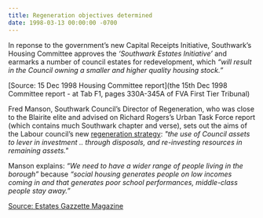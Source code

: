 ```yaml
---
title: Regeneration objectives determined
date: 1998-03-13 00:00:00 -0700
---
```

In reponse to the government’s new Capital Receipts Initiative, Southwark’s Housing Committee approves the _‘Southwark Estates Initiative’_ and earmarks a number of council estates for redevelopment, which _“will result in the Council owning a smaller and higher quality housing stock.”_

[Source: 15 Dec 1998 Housing Committee report](the 15th Dec 1998 Committee report - at Tab F1, pages 330A-345A of FVA First Tier Tribunal)

Fred Manson, Southwark Council’s Director of Regeneration, who was close to the Blairite elite and advised on Richard Rogers’s Urban Task Force report (which contains much Southwark chapter and verse), sets out the aims of the Labour council’s new [regeneration strategy](http://heygate.github.io/img/RegenerationStrategy.pdf): _"the use of Council assets to lever in investment .. through disposals, and re-investing resources in remaining assets."_

Manson explains: _“We need to have a wider range of people living in the borough”_ because _“social housing generates people on low incomes coming in and that generates poor school performances, middle-class people stay away.”_ 

[Source: Estates Gazzette Magazine](https://bit.ly/36OV20E)


